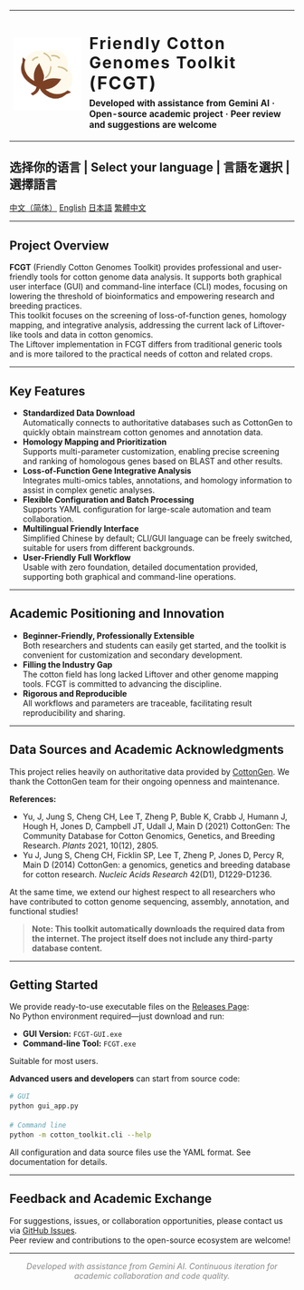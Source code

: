 <table>
  <tr>
    <td width="120" align="center" valign="middle">
     <img src="ico.png" alt="logo" width="128" height="128" style="object-fit:cover;" />
    </td>
    <td valign="middle">
      <h1 style="font-weight:700; letter-spacing:2px; margin-bottom:0;">
        Friendly Cotton Genomes Toolkit <br>
        <span style="font-size:1.1em;">(FCGT)</span>
      </h1>
      <p style="font-size:1.1em; margin-top:0.5em;">
        <b>Developed with assistance from Gemini AI · Open-source academic project · Peer review and suggestions are welcome</b>
      </p>
    </td>
  </tr>
</table>


## 选择你的语言 | Select your language | 言語を選択 | 選擇語言

[中文（简体）](../README.md)	[English](README_en.md)	[日本語](README_ja.md)	 [繁體中文](README_zh-hant.md)

---

## Project Overview

**FCGT** (Friendly Cotton Genomes Toolkit) provides professional and user-friendly tools for cotton genome data analysis. It supports both graphical user interface (GUI) and command-line interface (CLI) modes, focusing on lowering the threshold of bioinformatics and empowering research and breeding practices.  
This toolkit focuses on the screening of loss-of-function genes, homology mapping, and integrative analysis, addressing the current lack of Liftover-like tools and data in cotton genomics.  
The Liftover implementation in FCGT differs from traditional generic tools and is more tailored to the practical needs of cotton and related crops.

---

## Key Features

- **Standardized Data Download**  
  Automatically connects to authoritative databases such as CottonGen to quickly obtain mainstream cotton genomes and annotation data.
- **Homology Mapping and Prioritization**  
  Supports multi-parameter customization, enabling precise screening and ranking of homologous genes based on BLAST and other results.
- **Loss-of-Function Gene Integrative Analysis**  
  Integrates multi-omics tables, annotations, and homology information to assist in complex genetic analyses.
- **Flexible Configuration and Batch Processing**  
  Supports YAML configuration for large-scale automation and team collaboration.
- **Multilingual Friendly Interface**  
  Simplified Chinese by default; CLI/GUI language can be freely switched, suitable for users from different backgrounds.
- **User-Friendly Full Workflow**  
  Usable with zero foundation, detailed documentation provided, supporting both graphical and command-line operations.

---

## Academic Positioning and Innovation

- **Beginner-Friendly, Professionally Extensible**  
  Both researchers and students can easily get started, and the toolkit is convenient for customization and secondary development.
- **Filling the Industry Gap**  
  The cotton field has long lacked Liftover and other genome mapping tools. FCGT is committed to advancing the discipline.
- **Rigorous and Reproducible**  
  All workflows and parameters are traceable, facilitating result reproducibility and sharing.

---

## Data Sources and Academic Acknowledgments

This project relies heavily on authoritative data provided by [CottonGen](https://www.cottongen.org/). We thank the CottonGen team for their ongoing openness and maintenance.

**References:**

- Yu, J, Jung S, Cheng CH, Lee T, Zheng P, Buble K, Crabb J, Humann J, Hough H, Jones D, Campbell JT, Udall J, Main D (2021) CottonGen: The Community Database for Cotton Genomics, Genetics, and Breeding Research. *Plants* 2021, 10(12), 2805.
- Yu J, Jung S, Cheng CH, Ficklin SP, Lee T, Zheng P, Jones D, Percy R, Main D (2014) CottonGen: a genomics, genetics and breeding database for cotton research. *Nucleic Acids Research* 42(D1), D1229-D1236.

At the same time, we extend our highest respect to all researchers who have contributed to cotton genome sequencing, assembly, annotation, and functional studies!

> **Note: This toolkit automatically downloads the required data from the internet. The project itself does not include any third-party database content.**

---

## Getting Started

We provide ready-to-use executable files on the [Releases Page](https://github.com/PureAmaya/Friendly-Cotton-Genomes-Toolkit/releases):  
No Python environment required—just download and run:

- **GUI Version:** `FCGT-GUI.exe`
- **Command-line Tool:** `FCGT.exe`

Suitable for most users.

**Advanced users and developers** can start from source code:

```bash
# GUI
python gui_app.py

# Command line
python -m cotton_toolkit.cli --help
```

All configuration and data source files use the YAML format. See documentation for details.

---

## Feedback and Academic Exchange

For suggestions, issues, or collaboration opportunities, please contact us via [GitHub Issues](https://github.com/PureAmaya/Friendly-Cotton-Genomes-Toolkit/issues).  
Peer review and contributions to the open-source ecosystem are welcome!

---

<p align="center" style="color:#888;">
  <i>Developed with assistance from Gemini AI. Continuous iteration for academic collaboration and code quality.</i>
</p>